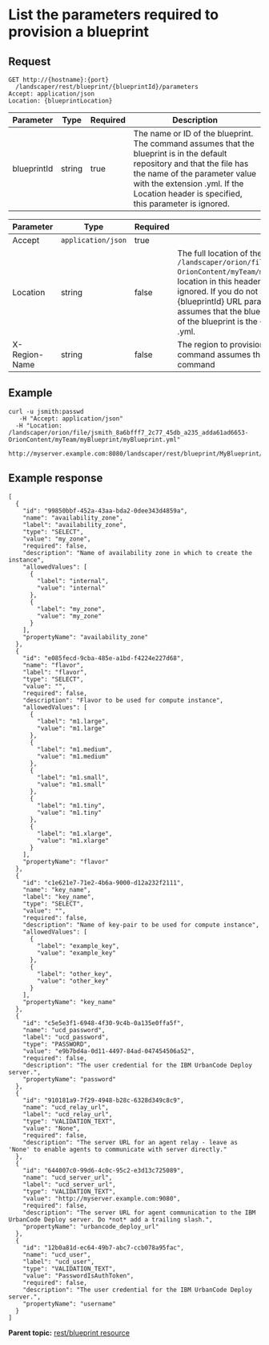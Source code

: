 # List the parameters required to provision a blueprint

## Request

```
GET http://{hostname}:{port}
  /landscaper/rest/blueprint/{blueprintId}/parameters
Accept: application/json
Location: {blueprintLocation}

```

|Parameter|Type|Required|Description|
|---------|----|--------|-----------|
|blueprintId|string|true|The name or ID of the blueprint. The command assumes that the blueprint is in the default repository and that the file has the name of the parameter value with the extension .yml. If the Location header is specified, this parameter is ignored.|

|Parameter|Type|Required|Description|
|---------|----|--------|-----------|
|Accept|`application/json`|true| |
|Location|string|false|The full location of the blueprint, such as `/landscaper/orion/file/jsmith_8a6bfff7_2c77_45db_a235_adda61ad6653-OrionContent/myTeam/myBlueprint/myBlueprint.yml`. If you specify the location in this header, the value of the \{blueprintId\} URL parameter is ignored. If you do not specify the location in this header, the value of the \{blueprintId\} URL parameter is used instead. In this case, the command assumes that the blueprint is in the default repository and that the name of the blueprint is the \{blueprintId\} URL parameter plus the extension .yml.|
|X-Region-Name|string|false|The region to provision to \(optional\); if no region is specified, this command assumes the current region for the user that submitted the command|

## Example

```
curl -u jsmith:passwd 
   -H "Accept: application/json"
  -H "Location: /landscaper/orion/file/jsmith_8a6bfff7_2c77_45db_a235_adda61ad6653-OrionContent/myTeam/myBlueprint/myBlueprint.yml"
  http://myserver.example.com:8080/landscaper/rest/blueprint/MyBlueprint/parameters
```

## Example response

```
[
  {
    "id": "99850bbf-452a-43aa-bda2-0dee343d4859a",
    "name": "availability_zone",
    "label": "availability_zone",
    "type": "SELECT",
    "value": "my_zone",
    "required": false,
    "description": "Name of availability zone in which to create the instance",
    "allowedValues": [
      {
        "label": "internal",
        "value": "internal"
      },
      {
        "label": "my_zone",
        "value": "my_zone"
      }
    ],
    "propertyName": "availability_zone"
  },
  {
    "id": "e085fecd-9cba-485e-a1bd-f4224e227d68",
    "name": "flavor",
    "label": "flavor",
    "type": "SELECT",
    "value": "",
    "required": false,
    "description": "Flavor to be used for compute instance",
    "allowedValues": [
      {
        "label": "m1.large",
        "value": "m1.large"
      },
      {
        "label": "m1.medium",
        "value": "m1.medium"
      },
      {
        "label": "m1.small",
        "value": "m1.small"
      },
      {
        "label": "m1.tiny",
        "value": "m1.tiny"
      },
      {
        "label": "m1.xlarge",
        "value": "m1.xlarge"
      }
    ],
    "propertyName": "flavor"
  },
  {
    "id": "c1e621e7-71e2-4b6a-9000-d12a232f2111",
    "name": "key_name",
    "label": "key_name",
    "type": "SELECT",
    "value": "",
    "required": false,
    "description": "Name of key-pair to be used for compute instance",
    "allowedValues": [
      {
        "label": "example_key",
        "value": "example_key"
      },
      {
        "label": "other_key",
        "value": "other_key"
      }
    ],
    "propertyName": "key_name"
  },
  {
    "id": "c5e5e3f1-6948-4f30-9c4b-0a135e0ffa5f",
    "name": "ucd_password",
    "label": "ucd_password",
    "type": "PASSWORD",
    "value": "e9b7bd4a-0d11-4497-84ad-047454506a52",
    "required": false,
    "description": "The user credential for the IBM UrbanCode Deploy server.",
    "propertyName": "password"
  },
  {
    "id": "910181a9-7f29-4948-b28c-6328d349c8c9",
    "name": "ucd_relay_url",
    "label": "ucd_relay_url",
    "type": "VALIDATION_TEXT",
    "value": "None",
    "required": false,
    "description": "The server URL for an agent relay - leave as 'None' to enable agents to communicate with server directly."
  },
  {
    "id": "644007c0-99d6-4c0c-95c2-e3d13c725089",
    "name": "ucd_server_url",
    "label": "ucd_server_url",
    "type": "VALIDATION_TEXT",
    "value": "http://myserver.example.com:9080",
    "required": false,
    "description": "The server URL for agent communication to the IBM UrbanCode Deploy server. Do *not* add a trailing slash.",
    "propertyName": "urbancode_deploy_url"
  },
  {
    "id": "12b0a81d-ec64-49b7-abc7-ccb078a95fac",
    "name": "ucd_user",
    "label": "ucd_user",
    "type": "VALIDATION_TEXT",
    "value": "PasswordIsAuthToken",
    "required": false,
    "description": "The user credential for the IBM UrbanCode Deploy server.",
    "propertyName": "username"
  }
]

```

**Parent topic:** [rest/blueprint resource](../../com.ibm.edt.api.doc/topics/rest_blueprint_.md)

